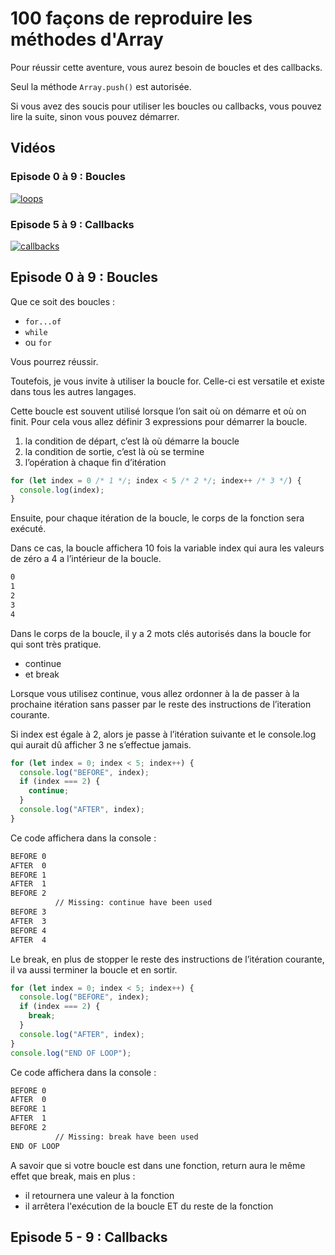 # 100 façons de reproduire les méthodes d'Array

Pour réussir cette aventure, vous aurez besoin de boucles et des callbacks.

Seul la méthode `Array.push()` est autorisée.

Si vous avez des soucis pour utiliser les boucles ou callbacks, vous pouvez lire la suite, sinon vous pouvez démarrer.

## Vidéos

### Episode 0 à 9 : Boucles

[![loops](https://i3.ytimg.com/vi/r2jRUtBr7to/maxresdefault.jpg)](https://www.youtube.com/watch?v=r2jRUtBr7to)

### Episode 5 à 9 : Callbacks

[![callbacks](https://i3.ytimg.com/vi/RzJrQD0Zb7k/maxresdefault.jpg)](https://www.youtube.com/watch?v=RzJrQD0Zb7k)

## Episode 0 à 9 : Boucles

Que ce soit des boucles :

- `for...of`
- `while`
- ou `for`

Vous pourrez réussir.

Toutefois, je vous invite à utiliser la boucle for. Celle-ci est versatile et existe dans tous les autres langages.

Cette boucle est souvent utilisé lorsque l’on sait où on démarre et où on finit.
Pour cela vous allez définir 3 expressions pour démarrer la boucle.

1. la condition de départ, c’est là où démarre la boucle
2. la condition de sortie, c’est là où se termine
3. l’opération à chaque fin d’itération

```js
for (let index = 0 /* 1 */; index < 5 /* 2 */; index++ /* 3 */) {
  console.log(index);
}
```

Ensuite, pour chaque itération de la boucle, le corps de la fonction sera exécuté.

Dans ce cas, la boucle affichera 10 fois la variable index qui aura les valeurs de zéro a 4 a l’intérieur de la boucle.

```bash
0
1
2
3
4
```

Dans le corps de la boucle, il y a 2 mots clés autorisés dans la boucle for qui sont très pratique.

- continue
- et break

Lorsque vous utilisez continue, vous allez ordonner à la de passer à la prochaine itération sans passer par le reste des instructions de l’iteration courante.

Si index est égale à 2, alors je passe à l’itération suivante et le console.log qui aurait dû afficher 3 ne s’effectue jamais.

```js
for (let index = 0; index < 5; index++) {
  console.log("BEFORE", index);
  if (index === 2) {
    continue;
  }
  console.log("AFTER", index);
}
```

Ce code affichera dans la console :

```bash
BEFORE 0
AFTER  0
BEFORE 1
AFTER  1
BEFORE 2
          // Missing: continue have been used
BEFORE 3
AFTER  3
BEFORE 4
AFTER  4
```

Le break, en plus de stopper le reste des instructions de l’itération courante, il va aussi terminer la boucle et en sortir.

```js
for (let index = 0; index < 5; index++) {
  console.log("BEFORE", index);
  if (index === 2) {
    break;
  }
  console.log("AFTER", index);
}
console.log("END OF LOOP");
```

Ce code affichera dans la console :

```bash
BEFORE 0
AFTER  0
BEFORE 1
AFTER  1
BEFORE 2
          // Missing: break have been used
END OF LOOP
```

A savoir que si votre boucle est dans une fonction, return aura le même effet que break, mais en plus :

- il retournera une valeur à la fonction
- il arrêtera l'exécution de la boucle ET du reste de la fonction

## Episode 5 - 9 : Callbacks
